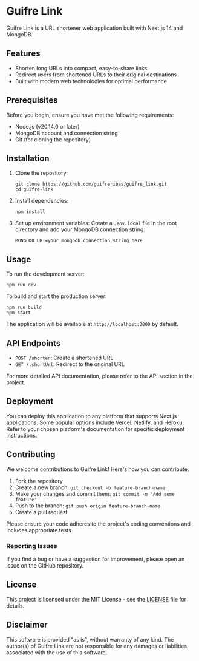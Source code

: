 # Guifre Link

Guifre Link is a URL shortener web application built with Next.js 14 and MongoDB.

## Features

-   Shorten long URLs into compact, easy-to-share links
-   Redirect users from shortened URLs to their original destinations
-   Built with modern web technologies for optimal performance

## Prerequisites

Before you begin, ensure you have met the following requirements:

-   Node.js (v20.14.0 or later)
-   MongoDB account and connection string
-   Git (for cloning the repository)

## Installation

1. Clone the repository:

    ```
    git clone https://github.com/guifreribas/guifre_link.git
    cd guifre-link
    ```

2. Install dependencies:

    ```
    npm install
    ```

3. Set up environment variables:
   Create a `.env.local` file in the root directory and add your MongoDB connection string:
    ```
    MONGODB_URI=your_mongodb_connection_string_here
    ```

## Usage

To run the development server:

```
npm run dev
```

To build and start the production server:

```
npm run build
npm start
```

The application will be available at `http://localhost:3000` by default.

## API Endpoints

-   `POST /shorten`: Create a shortened URL
-   `GET /:shortUrl`: Redirect to the original URL

For more detailed API documentation, please refer to the API section in the project.

## Deployment

You can deploy this application to any platform that supports Next.js applications. Some popular options include Vercel, Netlify, and Heroku. Refer to your chosen platform's documentation for specific deployment instructions.

## Contributing

We welcome contributions to Guifre Link! Here's how you can contribute:

1. Fork the repository
2. Create a new branch: `git checkout -b feature-branch-name`
3. Make your changes and commit them: `git commit -m 'Add some feature'`
4. Push to the branch: `git push origin feature-branch-name`
5. Create a pull request

Please ensure your code adheres to the project's coding conventions and includes appropriate tests.

### Reporting Issues

If you find a bug or have a suggestion for improvement, please open an issue on the GitHub repository.

## License

This project is licensed under the MIT License - see the [LICENSE](LICENSE) file for details.

## Disclaimer

This software is provided "as is", without warranty of any kind. The author(s) of Guifre Link are not responsible for any damages or liabilities associated with the use of this software.
